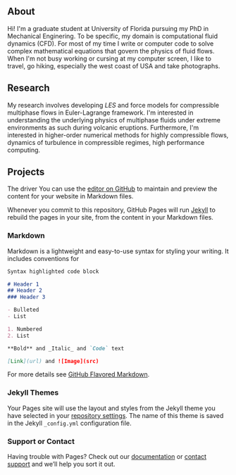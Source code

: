 ## About

Hi! I'm a graduate student at University of Florida pursuing my PhD in Mechanical Enginering. To be specific, my domain is computational fluid dynamics (CFD). For most of my time I write or computer code to solve complex mathematical equations that govern the physics of fluid flows. When I'm not busy working or cursing at my computer screen, I like to travel, go hiking, especially the west coast of USA and take photographs.

## Research

My research involves developing _LES_ and force models for compressible multiphase flows in Euler-Lagrange framework. I'm interested in understanding the underlying physics of multiphase fluids under extreme environments as such during volcanic eruptions. Furthermore, I'm interested in higher-order numerical methods for highly compressible flows, dynamics of turbulence in compressible regimes, high performance computing.

## Projects

The driver
You can use the [editor on GitHub](https://github.com/konerr/konerr.github.io/edit/master/README.md) to maintain and preview the content for your website in Markdown files.

Whenever you commit to this repository, GitHub Pages will run [Jekyll](https://jekyllrb.com/) to rebuild the pages in your site, from the content in your Markdown files.

### Markdown

Markdown is a lightweight and easy-to-use syntax for styling your writing. It includes conventions for

```markdown
Syntax highlighted code block

# Header 1
## Header 2
### Header 3

- Bulleted
- List

1. Numbered
2. List

**Bold** and _Italic_ and `Code` text

[Link](url) and ![Image](src)
```

For more details see [GitHub Flavored Markdown](https://guides.github.com/features/mastering-markdown/).

### Jekyll Themes

Your Pages site will use the layout and styles from the Jekyll theme you have selected in your [repository settings](https://github.com/konerr/konerr.github.io/settings). The name of this theme is saved in the Jekyll `_config.yml` configuration file.

### Support or Contact

Having trouble with Pages? Check out our [documentation](https://help.github.com/categories/github-pages-basics/) or [contact support](https://github.com/contact) and we’ll help you sort it out.
